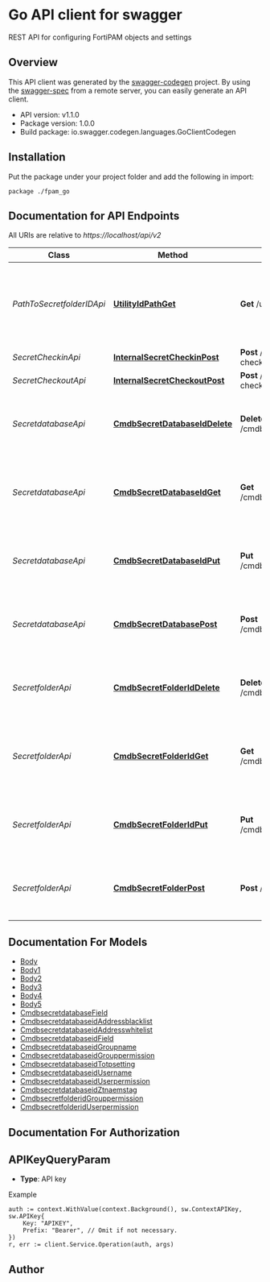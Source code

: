# Go API client for swagger

REST API for configuring FortiPAM objects and settings

## Overview
This API client was generated by the [swagger-codegen](https://github.com/swagger-api/swagger-codegen) project.  By using the [swagger-spec](https://github.com/swagger-api/swagger-spec) from a remote server, you can easily generate an API client.

- API version: v1.1.0
- Package version: 1.0.0
- Build package: io.swagger.codegen.languages.GoClientCodegen

## Installation
Put the package under your project folder and add the following in import:
```golang
package ./fpam_go
```

## Documentation for API Endpoints

All URIs are relative to *https://localhost/api/v2*

Class | Method | HTTP request | Description
------------ | ------------- | ------------- | -------------
*PathToSecretfolderIDApi* | [**UtilityIdPathGet**](docs/PathToSecretfolderIDApi.md#utilityidpathget) | **Get** /utility/id/{path} | Get secret/folder ID by providing full path  Access Group: secretgrp
*SecretCheckinApi* | [**InternalSecretCheckinPost**](docs/SecretCheckinApi.md#internalsecretcheckinpost) | **Post** /internal/secret-checkin | Secret checkin.
*SecretCheckoutApi* | [**InternalSecretCheckoutPost**](docs/SecretCheckoutApi.md#internalsecretcheckoutpost) | **Post** /internal/secret-checkout | Secret checkout.
*SecretdatabaseApi* | [**CmdbSecretDatabaseIdDelete**](docs/SecretdatabaseApi.md#cmdbsecretdatabaseiddelete) | **Delete** /cmdb/secret/database/{id} | Delete this specific resource.  Access Group: secretgrp
*SecretdatabaseApi* | [**CmdbSecretDatabaseIdGet**](docs/SecretdatabaseApi.md#cmdbsecretdatabaseidget) | **Get** /cmdb/secret/database/{id} | Select a specific entry from a CLI table.  Access Group: secretgrp
*SecretdatabaseApi* | [**CmdbSecretDatabaseIdPut**](docs/SecretdatabaseApi.md#cmdbsecretdatabaseidput) | **Put** /cmdb/secret/database/{id} | Update this specific resource.  Access Group: secretgrp
*SecretdatabaseApi* | [**CmdbSecretDatabasePost**](docs/SecretdatabaseApi.md#cmdbsecretdatabasepost) | **Post** /cmdb/secret/database | Create object(s) in this table.  Access Group: secretgrp
*SecretfolderApi* | [**CmdbSecretFolderIdDelete**](docs/SecretfolderApi.md#cmdbsecretfolderiddelete) | **Delete** /cmdb/secret/folder/{id} | Delete this specific resource.  Access Group: secretgrp
*SecretfolderApi* | [**CmdbSecretFolderIdGet**](docs/SecretfolderApi.md#cmdbsecretfolderidget) | **Get** /cmdb/secret/folder/{id} | Select a specific entry from a CLI table.  Access Group: secretgrp
*SecretfolderApi* | [**CmdbSecretFolderIdPut**](docs/SecretfolderApi.md#cmdbsecretfolderidput) | **Put** /cmdb/secret/folder/{id} | Update this specific resource.  Access Group: secretgrp
*SecretfolderApi* | [**CmdbSecretFolderPost**](docs/SecretfolderApi.md#cmdbsecretfolderpost) | **Post** /cmdb/secret/folder | Create object(s) in this table.  Access Group: secretgrp


## Documentation For Models

 - [Body](docs/Body.md)
 - [Body1](docs/Body1.md)
 - [Body2](docs/Body2.md)
 - [Body3](docs/Body3.md)
 - [Body4](docs/Body4.md)
 - [Body5](docs/Body5.md)
 - [CmdbsecretdatabaseField](docs/CmdbsecretdatabaseField.md)
 - [CmdbsecretdatabaseidAddressblacklist](docs/CmdbsecretdatabaseidAddressblacklist.md)
 - [CmdbsecretdatabaseidAddresswhitelist](docs/CmdbsecretdatabaseidAddresswhitelist.md)
 - [CmdbsecretdatabaseidField](docs/CmdbsecretdatabaseidField.md)
 - [CmdbsecretdatabaseidGroupname](docs/CmdbsecretdatabaseidGroupname.md)
 - [CmdbsecretdatabaseidGrouppermission](docs/CmdbsecretdatabaseidGrouppermission.md)
 - [CmdbsecretdatabaseidTotpsetting](docs/CmdbsecretdatabaseidTotpsetting.md)
 - [CmdbsecretdatabaseidUsername](docs/CmdbsecretdatabaseidUsername.md)
 - [CmdbsecretdatabaseidUserpermission](docs/CmdbsecretdatabaseidUserpermission.md)
 - [CmdbsecretdatabaseidZtnaemstag](docs/CmdbsecretdatabaseidZtnaemstag.md)
 - [CmdbsecretfolderidGrouppermission](docs/CmdbsecretfolderidGrouppermission.md)
 - [CmdbsecretfolderidUserpermission](docs/CmdbsecretfolderidUserpermission.md)


## Documentation For Authorization

## APIKeyQueryParam
- **Type**: API key 

Example
```golang
auth := context.WithValue(context.Background(), sw.ContextAPIKey, sw.APIKey{
	Key: "APIKEY",
	Prefix: "Bearer", // Omit if not necessary.
})
r, err := client.Service.Operation(auth, args)
```

## Author



